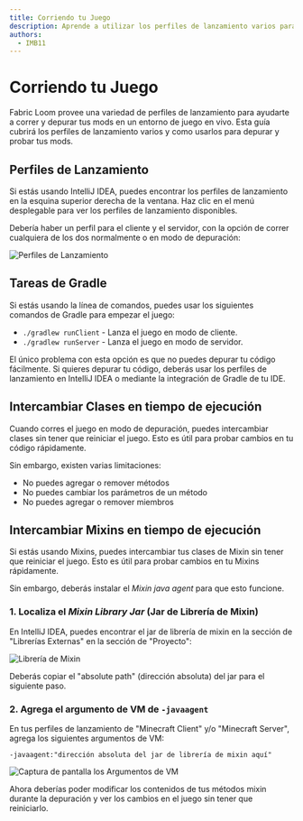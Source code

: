```yaml
---
title: Corriendo tu Juego
description: Aprende a utilizar los perfiles de lanzamiento varios para cargar y depurar tus mods en un entorno de juego en vivo.
authors:
  - IMB11
---
```


# Corriendo tu Juego

Fabric Loom provee una variedad de perfiles de lanzamiento para ayudarte a correr y depurar tus mods en un entorno de juego en vivo. Esta guía cubrirá los perfiles de lanzamiento varios y como usarlos para depurar y probar tus mods.

## Perfiles de Lanzamiento

Si estás usando IntelliJ IDEA, puedes encontrar los perfiles de lanzamiento en la esquina superior derecha de la ventana. Haz clic en el menú desplegable para ver los perfiles de lanzamiento disponibles.

Debería haber un perfil para el cliente y el servidor, con la opción de correr cualquiera de los dos normalmente o en modo de depuración:

![Perfiles de Lanzamiento](/assets/develop/getting-started/launch-profiles.png)

## Tareas de Gradle

Si estás usando la línea de comandos, puedes usar los siguientes comandos de Gradle para empezar el juego:

- `./gradlew runClient` - Lanza el juego en modo de cliente.
- `./gradlew runServer` - Lanza el juego en modo de servidor.

El único problema con esta opción es que no puedes depurar tu código fácilmente. Si quieres depurar tu código, deberás usar los perfiles de lanzamiento en IntelliJ IDEA o mediante la integración de Gradle de tu IDE.

## Intercambiar Clases en tiempo de ejecución

Cuando corres el juego en modo de depuración, puedes intercambiar clases sin tener que reiniciar el juego. Esto es útil para probar cambios en tu código rápidamente.

Sin embargo, existen varias limitaciones:

- No puedes agregar o remover métodos
- No puedes cambiar los parámetros de un método
- No puedes agregar o remover miembros

## Intercambiar Mixins en tiempo de ejecución

Si estás usando Mixins, puedes intercambiar tus clases de Mixin sin tener que reiniciar el juego. Esto es útil para probar cambios en tu Mixins rápidamente.

Sin embargo, deberás instalar el _Mixin java agent_ para que esto funcione.

### 1. Localiza el _Mixin Library Jar_ (Jar de Librería de Mixin)

En IntelliJ IDEA, puedes encontrar el jar de librería de mixin en la sección de "Librerías Externas" en la sección de "Proyecto":

![Librería de Mixin](/assets/develop/getting-started/mixin-library.png)

Deberás copiar el "absolute path" (dirección absoluta) del jar para el siguiente paso.

### 2. Agrega el argumento de VM de `-javaagent`

En tus perfiles de lanzamiento de "Minecraft Client" y/o "Minecraft Server", agrega los siguientes argumentos de VM:

```:no-line-numbers
-javaagent:"dirección absoluta del jar de librería de mixin aquí"
```

![Captura de pantalla los Argumentos de VM](/assets/develop/getting-started/vm-arguments.png)

Ahora deberías poder modificar los contenidos de tus métodos mixin durante la depuración y ver los cambios en el juego sin tener que reiniciarlo.
